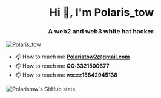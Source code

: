 <h1 align="center">Hi 👋, I'm Polaris_tow </h1>

<h3 align="center">A web2 and web3 white hat hacker.</h3>

<p align="left"> <a href="https://twitter.com/Polaris_tow" target="blank"><img src="https://img.shields.io/twitter/follow/Polaris_tow?logo=twitter&style=for-the-badge" alt="Polaris_tow" /></a> </p>

- 📫 How to reach me **Polaristow2@gmail.com**
- 📫 How to reach me **QQ:3321500677**
- 📫 How to reach me **wx:zz15842945138**

![Polaristow's GitHub stats](https://github-readme-stats.vercel.app/api?username=Polaristow&count_private=true&show_icons=true&theme=tokyonight)

<!--
**Polaristow/Polaristow** is a ✨ _special_ ✨ repository because its `README.md` (this file) appears on your GitHub profile.

Here are some ideas to get you started:

- 🔭 I’m currently working on ...
- 🌱 I’m currently learning ...
- 👯 I’m looking to collaborate on ...
- 🤔 I’m looking for help with ...
- 💬 Ask me about ...
- 📫 How to reach me: ...
- 😄 Pronouns: ...
- ⚡ Fun fact: ...
-->
